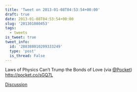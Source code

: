 ```yaml
---
title: 'Tweet on 2013-01-08T04:53:54+00:00'
draft: true
date: 2013-01-08T04:53:54+00:00
slug: '201301080453'
tags:
  - tweets
is_tweet: true
tweet_info:
  id: '288388010209333249'
  type: 'post'
  is_thread: False
---
```




Laws of Physics Can’t Trump the Bonds of Love (via [@Pocket](https://x.com/Pocket)) <http://pocket.co/sGQ7L>

[Discussion](https://x.com/sytelus/status/288388010209333249)
